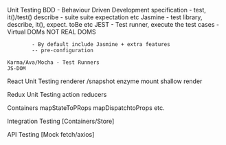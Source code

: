 Unit Testing
    BDD - Behaviour Driven Development
            specification - test, it()/test()
            describe - suite suite
            expectation etc
    Jasmine  - test library, describe,  it(), expect. toBe etc
    JEST - Test runner, execute the test cases
            - Virtual DOMs NOT REAL DOMS

            - By default include Jasmine + extra features
            -- pre-configuration

    Karma/Ava/Mocha - Test Runners
    JS-DOM

React Unit Testing
    renderer /snapshot
    enzyme
        mount
        shallow
        render

Redux Unit Testing
    action
    reducers

Containers
    mapStateToPRops
    mapDispatchtoProps etc.

Integration Testing [Containers/Store]

API Testing [Mock fetch/axios]
